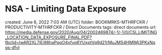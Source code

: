 # NSA - Limiting Data Exposure

created: June 6, 2022 7:03 AM (UTC)
folder: BOOKMRKS-MTHRFCKR / PRODUCTIVITY-MTHRFCKR / Direct Documents
tags: direct documents
url: https://media.defense.gov/2020/Aug/04/2002469874/-1/-1/0/CSI_LIMITING_LOCATION_DATA_EXPOSURE_FINAL.PDF?fbclid=IwAR2XL7jEi98haPqqO4xfvq6YUxptVq9d21rMuJMS4HMIMj3PKxNqgs-dfvI